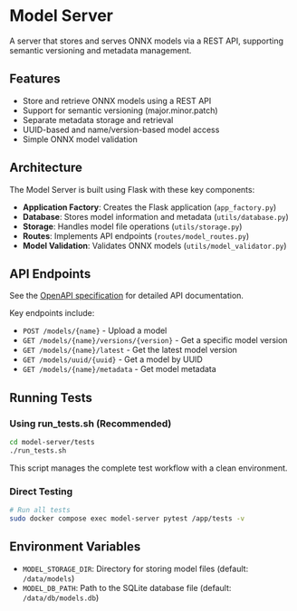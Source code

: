 # Model Server

A server that stores and serves ONNX models via a REST API, supporting semantic versioning and metadata management.

## Features

- Store and retrieve ONNX models using a REST API
- Support for semantic versioning (major.minor.patch)
- Separate metadata storage and retrieval
- UUID-based and name/version-based model access
- Simple ONNX model validation

## Architecture

The Model Server is built using Flask with these key components:

- **Application Factory**: Creates the Flask application (`app_factory.py`)
- **Database**: Stores model information and metadata (`utils/database.py`)
- **Storage**: Handles model file operations (`utils/storage.py`)
- **Routes**: Implements API endpoints (`routes/model_routes.py`)
- **Model Validation**: Validates ONNX models (`utils/model_validator.py`)

## API Endpoints

See the [OpenAPI specification](./openapi.yaml) for detailed API documentation.

Key endpoints include:
- `POST /models/{name}` - Upload a model
- `GET /models/{name}/versions/{version}` - Get a specific model version
- `GET /models/{name}/latest` - Get the latest model version
- `GET /models/uuid/{uuid}` - Get a model by UUID
- `GET /models/{name}/metadata` - Get model metadata

## Running Tests

### Using run_tests.sh (Recommended)

```bash
cd model-server/tests
./run_tests.sh
```

This script manages the complete test workflow with a clean environment.

### Direct Testing

```bash
# Run all tests
sudo docker compose exec model-server pytest /app/tests -v
```

## Environment Variables

- `MODEL_STORAGE_DIR`: Directory for storing model files (default: `/data/models`)
- `MODEL_DB_PATH`: Path to the SQLite database file (default: `/data/db/models.db`)
